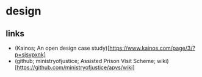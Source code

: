 
# design

## links

* (Kainos; An open design case study)[https://www.kainos.com/page/3/?p=sjsvpxnk]
* (github; ministryofjustice; Assisted Prison Visit Scheme; wiki)[https://github.com/ministryofjustice/apvs/wiki]

